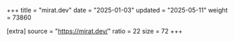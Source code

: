 +++
title = "mirat.dev"
date = "2025-01-03"
updated = "2025-05-11"
weight = 73860

[extra]
source = "https://mirat.dev/"
ratio = 22
size = 72
+++
